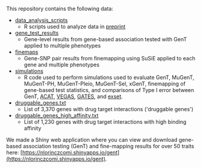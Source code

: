 This repository contains the following data:
- [data_analysis_scripts](https://github.com/noahlorinczcomi/gent_analysis/tree/main/data_analysis_scripts)
  - R scripts used to analyze data in [preprint]([https://github.com/noahlorinczcomi/gent_analysis](https://papers.ssrn.com/sol3/papers.cfm?abstract_id=5080346))
- [gene_test_results](https://github.com/noahlorinczcomi/gent_analysis/tree/main/gene_test_results)
  - Gene-level results from gene-based association tested with GenT applied to multiple phenotypes
- [finemaps](https://github.com/noahlorinczcomi/gent_analysis/tree/main/finemaps)
  - Gene-SNP pair results from finemapping using SuSiE applied to each gene and multiple phenotypes
- [simulations](https://github.com/noahlorinczcomi/gent_analysis/tree/main/simulations)
  - R code used to perform simulations used to evaluate GenT, MuGenT, MuGenT-PH, MuGenT-Pleio, MuGenT-Sel, xGenT, finemapping of gene-based test statistics, and comparisons of Type I error between GenT, [ACAT](https://github.com/yaowuliu/ACAT), [VEGAS](https://github.com/HimesGroup/snpsettest), [GATES](https://pmc.ncbi.nlm.nih.gov/articles/PMC3059433/), and [exset](https://github.com/noahlorinczcomi/exset).
- [druggable_genes.txt](https://raw.githubusercontent.com/noahlorinczcomi/gent_analysis/main/druggable_genes.txt)
  - List of 3,370 genes with drug target interactions ('druggable genes')
- [druggable_genes_high_affinity.txt](https://raw.githubusercontent.com/noahlorinczcomi/gent_analysis/main/druggable_genes_high_affinity.txt)
  - List of 1,230 genes with drug target interactions with high binding affinity

We made a Shiny web application where you can view and download gene-based association testing (GenT) and fine-mapping results for over 50 traits here: [https://nlorinczcomi.shinyapps.io/gent](https://nlorinczcomi.shinyapps.io/gent).
